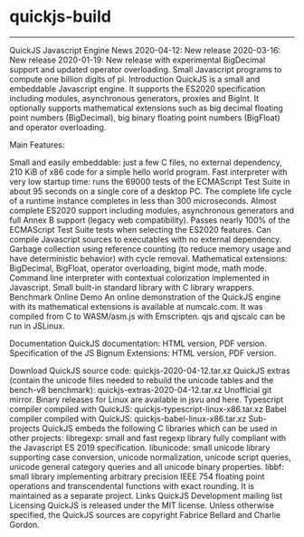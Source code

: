 # quickjs-build
---

QuickJS Javascript Engine
News
2020-04-12:
New release
2020-03-16:
New release
2020-01-19:
New release with experimental BigDecimal support and updated operator overloading.
Small Javascript programs to compute one billion digits of pi.
Introduction
QuickJS is a small and embeddable Javascript engine. It supports the ES2020 specification including modules, asynchronous generators, proxies and BigInt.
It optionally supports mathematical extensions such as big decimal floating point numbers (BigDecimal), big binary floating point numbers (BigFloat) and operator overloading.

Main Features:

Small and easily embeddable: just a few C files, no external dependency, 210 KiB of x86 code for a simple hello world program.
Fast interpreter with very low startup time: runs the 69000 tests of the ECMAScript Test Suite in about 95 seconds on a single core of a desktop PC. The complete life cycle of a runtime instance completes in less than 300 microseconds.
Almost complete ES2020 support including modules, asynchronous generators and full Annex B support (legacy web compatibility).
Passes nearly 100% of the ECMAScript Test Suite tests when selecting the ES2020 features.
Can compile Javascript sources to executables with no external dependency.
Garbage collection using reference counting (to reduce memory usage and have deterministic behavior) with cycle removal.
Mathematical extensions: BigDecimal, BigFloat, operator overloading, bigint mode, math mode.
Command line interpreter with contextual colorization implemented in Javascript.
Small built-in standard library with C library wrappers.
Benchmark
Online Demo
An online demonstration of the QuickJS engine with its mathematical extensions is available at numcalc.com. It was compiled from C to WASM/asm.js with Emscripten.
qjs and qjscalc can be run in JSLinux.

Documentation
QuickJS documentation: HTML version, PDF version.
Specification of the JS Bignum Extensions: HTML version, PDF version.

Download
QuickJS source code: quickjs-2020-04-12.tar.xz
QuickJS extras (contain the unicode files needed to rebuild the unicode tables and the bench-v8 benchmark): quickjs-extras-2020-04-12.tar.xz
Unofficial git mirror.
Binary releases for Linux are available in jsvu and here.
Typescript compiler compiled with QuickJS: quickjs-typescript-linux-x86.tar.xz
Babel compiler compiled with QuickJS: quickjs-babel-linux-x86.tar.xz
Sub-projects
QuickJS embeds the following C libraries which can be used in other projects:
libregexp: small and fast regexp library fully compliant with the Javascript ES 2019 specification.
libunicode: small unicode library supporting case conversion, unicode normalization, unicode script queries, unicode general category queries and all unicode binary properties.
libbf: small library implementing arbitrary precision IEEE 754 floating point operations and transcendental functions with exact rounding. It is maintained as a separate project.
Links
QuickJS Development mailing list
Licensing
QuickJS is released under the MIT license.
Unless otherwise specified, the QuickJS sources are copyright Fabrice Bellard and Charlie Gordon.
